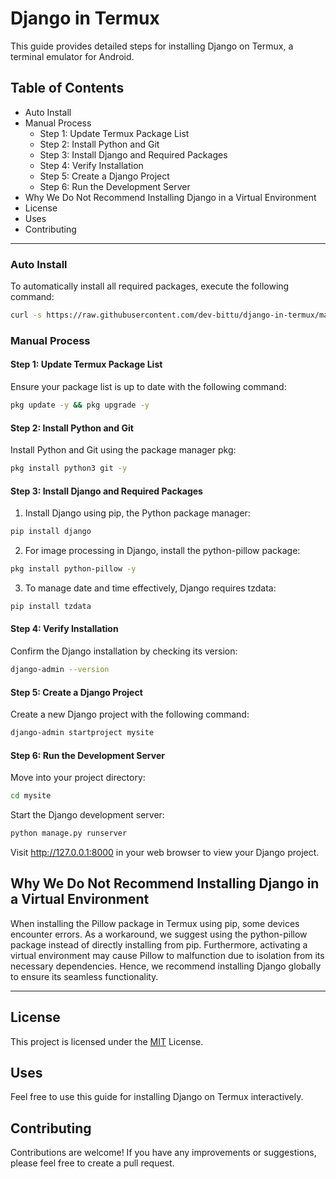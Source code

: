 # Django in Termux
This guide provides detailed steps for installing Django on Termux, a terminal emulator for Android.

## Table of Contents
- Auto Install
- Manual Process
  - Step 1: Update Termux Package List
  - Step 2: Install Python and Git
  - Step 3: Install Django and Required Packages
  - Step 4: Verify Installation
  - Step 5: Create a Django Project
  - Step 6: Run the Development Server
- Why We Do Not Recommend Installing Django in a Virtual Environment
- License
- Uses
- Contributing

---

### Auto Install
To automatically install all required packages, execute the following command:
```bash
curl -s https://raw.githubusercontent.com/dev-bittu/django-in-termux/main/commands.txt | bash
```

### Manual Process
#### Step 1: Update Termux Package List
Ensure your package list is up to date with the following command:
```bash
pkg update -y && pkg upgrade -y
```

#### Step 2: Install Python and Git
Install Python and Git using the package manager pkg:
```bash
pkg install python3 git -y
```

#### Step 3: Install Django and Required Packages
1. Install Django using pip, the Python package manager:
```bash
pip install django
```
2. For image processing in Django, install the python-pillow package:
```bash
pkg install python-pillow -y
```
3. To manage date and time effectively, Django requires tzdata:
```bash
pip install tzdata
```

#### Step 4: Verify Installation
Confirm the Django installation by checking its version:
```bash
django-admin --version
```

#### Step 5: Create a Django Project
Create a new Django project with the following command:
```bash
django-admin startproject mysite
```

#### Step 6: Run the Development Server
Move into your project directory:
```bash
cd mysite
```
Start the Django development server:
```bash
python manage.py runserver
```
Visit http://127.0.0.1:8000 in your web browser to view your Django project.

## Why We Do Not Recommend Installing Django in a Virtual Environment
When installing the Pillow package in Termux using pip, some devices encounter errors.
As a workaround, we suggest using the python-pillow package instead of directly installing from pip.
Furthermore, activating a virtual environment may cause Pillow to malfunction due to isolation from its necessary dependencies.
Hence, we recommend installing Django globally to ensure its seamless functionality.

---

## License
This project is licensed under the [MIT](LICENSE) License.
  
## Uses
Feel free to use this guide for installing Django on Termux interactively.

## Contributing
Contributions are welcome!
If you have any improvements or suggestions, please feel free to create a pull request.
